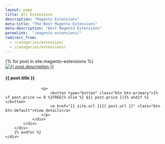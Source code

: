 ```yaml
---
layout: page
title: All Extensions
description: "Magento Extensions"
meta-title: "The Best Magento Extensions"
meta-description: "Best Magento Extensions"
permalink:  "/magento-extensions/"
redirect_from:
  - /categories/extension/
  - /categories/extensions/
---
```


<div class="container">
	<div class="row previews">
		{% for post in site.magento-extensions %}
		<div class="col-lg-4 col-sm-6">
            <div class="thumbnail">
                <a href="{{ site.url }}{{ post.url }}" class="post-image-link">
                    <img src="{{ site.url }}{{ post.image }}" alt="{{ post.description }}">
                </a>
                <div class="caption">
                    <h4>{{ post.title }}</h4>

                    <p>
                        <button type="button" class="btn btn-primary">{% if post.price == 0 %}FREE{% else %} ${{ post.price }}{% endif %}</button>
                        <a href="{{ site.url }}{{ post.url }}" class="btn btn-default">View details</a>
                    </p>
                </div>
            </div>
        </div>
		{% endfor %}
	</div>






</div>